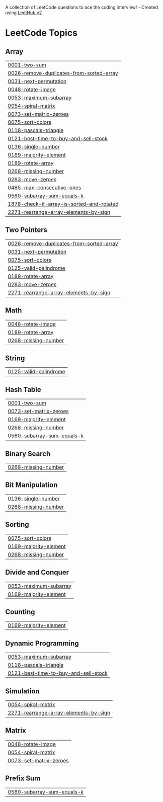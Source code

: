 A collection of LeetCode questions to ace the coding interview! - Created using [LeetHub v2](https://github.com/arunbhardwaj/LeetHub-2.0)
<!---LeetCode Topics Start-->
# LeetCode Topics
## Array
|  |
| ------- |
| [0001-two-sum](https://github.com/larrikin-coder/Leetcode-solutions/tree/master/0001-two-sum) |
| [0026-remove-duplicates-from-sorted-array](https://github.com/larrikin-coder/Leetcode-solutions/tree/master/0026-remove-duplicates-from-sorted-array) |
| [0031-next-permutation](https://github.com/larrikin-coder/Leetcode-solutions/tree/master/0031-next-permutation) |
| [0048-rotate-image](https://github.com/larrikin-coder/Leetcode-solutions/tree/master/0048-rotate-image) |
| [0053-maximum-subarray](https://github.com/larrikin-coder/Leetcode-solutions/tree/master/0053-maximum-subarray) |
| [0054-spiral-matrix](https://github.com/larrikin-coder/Leetcode-solutions/tree/master/0054-spiral-matrix) |
| [0073-set-matrix-zeroes](https://github.com/larrikin-coder/Leetcode-solutions/tree/master/0073-set-matrix-zeroes) |
| [0075-sort-colors](https://github.com/larrikin-coder/Leetcode-solutions/tree/master/0075-sort-colors) |
| [0118-pascals-triangle](https://github.com/larrikin-coder/Leetcode-solutions/tree/master/0118-pascals-triangle) |
| [0121-best-time-to-buy-and-sell-stock](https://github.com/larrikin-coder/Leetcode-solutions/tree/master/0121-best-time-to-buy-and-sell-stock) |
| [0136-single-number](https://github.com/larrikin-coder/Leetcode-solutions/tree/master/0136-single-number) |
| [0169-majority-element](https://github.com/larrikin-coder/Leetcode-solutions/tree/master/0169-majority-element) |
| [0189-rotate-array](https://github.com/larrikin-coder/Leetcode-solutions/tree/master/0189-rotate-array) |
| [0268-missing-number](https://github.com/larrikin-coder/Leetcode-solutions/tree/master/0268-missing-number) |
| [0283-move-zeroes](https://github.com/larrikin-coder/Leetcode-solutions/tree/master/0283-move-zeroes) |
| [0485-max-consecutive-ones](https://github.com/larrikin-coder/Leetcode-solutions/tree/master/0485-max-consecutive-ones) |
| [0560-subarray-sum-equals-k](https://github.com/larrikin-coder/Leetcode-solutions/tree/master/0560-subarray-sum-equals-k) |
| [1878-check-if-array-is-sorted-and-rotated](https://github.com/larrikin-coder/Leetcode-solutions/tree/master/1878-check-if-array-is-sorted-and-rotated) |
| [2271-rearrange-array-elements-by-sign](https://github.com/larrikin-coder/Leetcode-solutions/tree/master/2271-rearrange-array-elements-by-sign) |
## Two Pointers
|  |
| ------- |
| [0026-remove-duplicates-from-sorted-array](https://github.com/larrikin-coder/Leetcode-solutions/tree/master/0026-remove-duplicates-from-sorted-array) |
| [0031-next-permutation](https://github.com/larrikin-coder/Leetcode-solutions/tree/master/0031-next-permutation) |
| [0075-sort-colors](https://github.com/larrikin-coder/Leetcode-solutions/tree/master/0075-sort-colors) |
| [0125-valid-palindrome](https://github.com/larrikin-coder/Leetcode-solutions/tree/master/0125-valid-palindrome) |
| [0189-rotate-array](https://github.com/larrikin-coder/Leetcode-solutions/tree/master/0189-rotate-array) |
| [0283-move-zeroes](https://github.com/larrikin-coder/Leetcode-solutions/tree/master/0283-move-zeroes) |
| [2271-rearrange-array-elements-by-sign](https://github.com/larrikin-coder/Leetcode-solutions/tree/master/2271-rearrange-array-elements-by-sign) |
## Math
|  |
| ------- |
| [0048-rotate-image](https://github.com/larrikin-coder/Leetcode-solutions/tree/master/0048-rotate-image) |
| [0189-rotate-array](https://github.com/larrikin-coder/Leetcode-solutions/tree/master/0189-rotate-array) |
| [0268-missing-number](https://github.com/larrikin-coder/Leetcode-solutions/tree/master/0268-missing-number) |
## String
|  |
| ------- |
| [0125-valid-palindrome](https://github.com/larrikin-coder/Leetcode-solutions/tree/master/0125-valid-palindrome) |
## Hash Table
|  |
| ------- |
| [0001-two-sum](https://github.com/larrikin-coder/Leetcode-solutions/tree/master/0001-two-sum) |
| [0073-set-matrix-zeroes](https://github.com/larrikin-coder/Leetcode-solutions/tree/master/0073-set-matrix-zeroes) |
| [0169-majority-element](https://github.com/larrikin-coder/Leetcode-solutions/tree/master/0169-majority-element) |
| [0268-missing-number](https://github.com/larrikin-coder/Leetcode-solutions/tree/master/0268-missing-number) |
| [0560-subarray-sum-equals-k](https://github.com/larrikin-coder/Leetcode-solutions/tree/master/0560-subarray-sum-equals-k) |
## Binary Search
|  |
| ------- |
| [0268-missing-number](https://github.com/larrikin-coder/Leetcode-solutions/tree/master/0268-missing-number) |
## Bit Manipulation
|  |
| ------- |
| [0136-single-number](https://github.com/larrikin-coder/Leetcode-solutions/tree/master/0136-single-number) |
| [0268-missing-number](https://github.com/larrikin-coder/Leetcode-solutions/tree/master/0268-missing-number) |
## Sorting
|  |
| ------- |
| [0075-sort-colors](https://github.com/larrikin-coder/Leetcode-solutions/tree/master/0075-sort-colors) |
| [0169-majority-element](https://github.com/larrikin-coder/Leetcode-solutions/tree/master/0169-majority-element) |
| [0268-missing-number](https://github.com/larrikin-coder/Leetcode-solutions/tree/master/0268-missing-number) |
## Divide and Conquer
|  |
| ------- |
| [0053-maximum-subarray](https://github.com/larrikin-coder/Leetcode-solutions/tree/master/0053-maximum-subarray) |
| [0169-majority-element](https://github.com/larrikin-coder/Leetcode-solutions/tree/master/0169-majority-element) |
## Counting
|  |
| ------- |
| [0169-majority-element](https://github.com/larrikin-coder/Leetcode-solutions/tree/master/0169-majority-element) |
## Dynamic Programming
|  |
| ------- |
| [0053-maximum-subarray](https://github.com/larrikin-coder/Leetcode-solutions/tree/master/0053-maximum-subarray) |
| [0118-pascals-triangle](https://github.com/larrikin-coder/Leetcode-solutions/tree/master/0118-pascals-triangle) |
| [0121-best-time-to-buy-and-sell-stock](https://github.com/larrikin-coder/Leetcode-solutions/tree/master/0121-best-time-to-buy-and-sell-stock) |
## Simulation
|  |
| ------- |
| [0054-spiral-matrix](https://github.com/larrikin-coder/Leetcode-solutions/tree/master/0054-spiral-matrix) |
| [2271-rearrange-array-elements-by-sign](https://github.com/larrikin-coder/Leetcode-solutions/tree/master/2271-rearrange-array-elements-by-sign) |
## Matrix
|  |
| ------- |
| [0048-rotate-image](https://github.com/larrikin-coder/Leetcode-solutions/tree/master/0048-rotate-image) |
| [0054-spiral-matrix](https://github.com/larrikin-coder/Leetcode-solutions/tree/master/0054-spiral-matrix) |
| [0073-set-matrix-zeroes](https://github.com/larrikin-coder/Leetcode-solutions/tree/master/0073-set-matrix-zeroes) |
## Prefix Sum
|  |
| ------- |
| [0560-subarray-sum-equals-k](https://github.com/larrikin-coder/Leetcode-solutions/tree/master/0560-subarray-sum-equals-k) |
<!---LeetCode Topics End-->